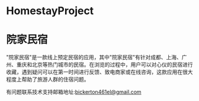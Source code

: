 # HomestayProject
# 院家民宿

"院家民宿"是一款线上预定民宿的应用，其中"院家民宿"有针对成都、上海、广州、重庆和北京等热门城市的民宿。在浏览的过程中，用户可以对心仪的民宿进行收藏，遇到疑问可以在第一时间进行反馈、致电商家或在线咨询，这款应用在很大程度上帮助了旅游人群的住宿问题。

有问题联系技术支持邮箱地址:bickerton461el@gmail.com
